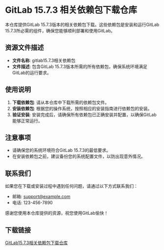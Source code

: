 # GitLab 15.7.3 相关依赖包下载仓库

本仓库提供GitLab 15.7.3版本的相关依赖包下载。这些依赖包是安装和运行GitLab 15.7.3所必需的组件，确保您能够顺利部署和使用GitLab。

## 资源文件描述

- **文件名称**: gitlab15.7.3相关依赖包
- **文件描述**: 包含GitLab 15.7.3版本所需的所有依赖包，确保系统环境满足GitLab的运行要求。

## 使用说明

1. **下载依赖包**: 请从本仓库中下载所需的依赖包文件。
2. **安装依赖包**: 根据您的操作系统，按照相应的安装指南进行依赖包的安装。
3. **验证安装**: 安装完成后，请确保所有依赖包已正确安装并配置，以确保GitLab能够正常运行。

## 注意事项

- 请确保您的系统环境符合GitLab 15.7.3的最低要求。
- 在安装依赖包之前，建议备份您的系统配置文件，以防出现意外情况。

## 联系我们

如果您在下载或安装过程中遇到任何问题，请通过以下方式联系我们：

- 邮箱: support@example.com
- 电话: 123-456-7890

感谢您使用本仓库提供的资源，祝您使用GitLab愉快！

## 下载链接

[GitLab15.7.3相关依赖包下载仓库](https://pan.quark.cn/s/d87aa68ee197)